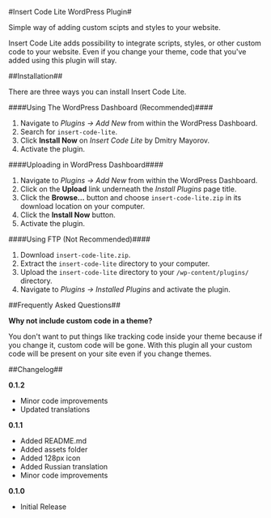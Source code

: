 #Insert Code Lite WordPress Plugin#

Simple way of adding custom scipts and styles to your website.

Insert Code Lite adds possibility to integrate scripts, styles, or other custom code to your website. Even if you change your theme, code that you've added using this plugin will stay.

##Installation##

There are three ways you can install Insert Code Lite.

####Using The WordPress Dashboard (Recommended)####

1. Navigate to *Plugins → Add New* from within the WordPress Dashboard.
1. Search for `insert-code-lite`.
1. Click **Install Now** on *Insert Code Lite* by Dmitry Mayorov.
1. Activate the plugin.

####Uploading in WordPress Dashboard####

1. Navigate to *Plugins → Add New* from within the WordPress Dashboard.
2. Click on the **Upload** link underneath the *Install Plugins* page title.
3. Click the **Browse...** button and choose `insert-code-lite.zip` in its download location on your computer.
4. Click the **Install Now** button.
5. Activate the plugin.

####Using FTP (Not Recommended)####

1. Download `insert-code-lite.zip`.
2. Extract the `insert-code-lite` directory to your computer.
3. Upload the `insert-code-lite` directory to your `/wp-content/plugins/` directory.
4. Navigate to *Plugins → Installed Plugins* and activate the plugin.

##Frequently Asked Questions##

**Why not include custom code in a theme?**

You don't want to put things like tracking code inside your theme because if you change it, custom code will be gone. With this plugin all your custom code will be present on your site even if you change themes.

##Changelog##

**0.1.2**
* Minor code improvements
* Updated translations

**0.1.1**

* Added README.md
* Added assets folder
* Added 128px icon
* Added Russian translation
* Minor code improvements

**0.1.0**

* Initial Release